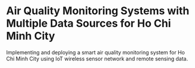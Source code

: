 # Air Quality Monitoring Systems with Multiple Data Sources for Ho Chi Minh City

Implementing and deploying a smart air quality monitoring system for Ho Chi Minh City using IoT wireless sensor network and remote sensing data.

